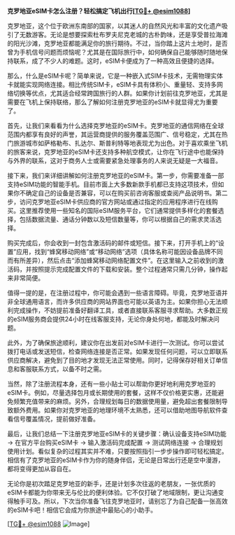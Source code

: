 **克罗地亚eSIM卡怎么注册？轻松搞定飞机出行[[TG💪+ @esim1088](https://t.me/s/esim1088)]**

克罗地亚，这个位于欧洲东南部的国家，以其迷人的自然风光和丰富的文化遗产吸引了无数游客。无论是想要探索杜布罗夫尼克老城的古朴韵味，还是享受普拉海滩的阳光沙滩，克罗地亚都能满足你的旅行期待。不过，当你踏上这片土地时，是否曾为手机信号问题而烦恼呢？尤其是在国际旅行中，如何确保自己能够随时随地保持联系，成了不少人的难题。这时，eSIM卡便成为了一种高效且便捷的选择。

那么，什么是eSIM卡呢？简单来说，它是一种嵌入式SIM卡技术，无需物理实体卡就能实现网络连接。相比传统SIM卡，eSIM卡具有体积小、重量轻、支持多网络切换等优点，尤其适合经常跨国旅行的人群。如果你计划前往克罗地亚，尤其是需要在飞机上保持联络，那么了解如何注册克罗地亚的eSIM卡就显得尤为重要了。

首先，让我们来看看为什么选择克罗地亚的eSIM卡。克罗地亚的通信网络在全球范围内都享有良好的声誉，其运营商提供的服务覆盖范围广、信号稳定，尤其在热门旅游城市如萨格勒布、扎达尔、斯普利特等地表现尤为出色。对于喜欢乘坐飞机的旅客来说，克罗地亚的eSIM卡还支持多种航空模式，让你在飞行途中也能保持与外界的联系，这对于商务人士或需要紧急处理事务的人来说无疑是一大福音。

接下来，我们来详细讲解如何注册克罗地亚的eSIM卡。第一步，你需要准备一部支持eSIM功能的智能手机。目前市面上大多数新款手机都已支持这项技术，但如果你不确定自己的设备是否兼容，可以在购买前咨询客服或查阅产品说明书。第二步，访问克罗地亚eSIM卡供应商的官方网站或通过指定的应用程序进行在线购买。这里推荐使用一些知名的国际eSIM服务平台，它们通常提供多样化的套餐选择，包括数据流量、通话分钟数以及短信数量等，你可以根据自己的需求灵活选择。

购买完成后，你会收到一封包含激活码的邮件或短信。接下来，打开手机上的“设置”应用，找到“蜂窝移动网络”或“移动网络”选项（具体名称可能因设备品牌不同而有所差异），然后点击“添加蜂窝移动网络配置文件”。在这里输入之前收到的激活码，并按照提示完成配置文件的下载和安装。整个过程通常只需几分钟，操作起来非常简便。

值得一提的是，在注册过程中，你可能会遇到一些语言障碍。毕竟，克罗地亚语并非全球通用语言，而许多供应商的网站界面也可能以英语为主。如果你担心无法顺利完成操作，不妨提前准备好翻译工具，或者直接联系客服寻求帮助。大多数正规的eSIM服务商会提供24小时在线客服支持，无论你身处何地，都能及时解决问题。

此外，为了确保旅途顺利，建议你在出发前对eSIM卡进行一次测试。你可以尝试拨打电话或发送短信，检查网络连接是否正常。如果发现任何问题，可以立即联系供应商解决，避免到了目的地才发现无法正常使用。同时，记得保存好相关订单信息和客服联系方式，以备不时之需。

当然，除了注册流程本身，还有一些小贴士可以帮助你更好地利用克罗地亚的eSIM卡。例如，尽量选择包月或长期使用的套餐，这样不仅价格更实惠，还能避免频繁充值带来的麻烦。另外，合理规划每日的数据使用量，避免超出套餐限制导致额外费用。如果你对克罗地亚的地理环境不太熟悉，还可以借助地图导航软件查看信号覆盖情况，提前做好准备。

最后，让我们总结一下注册克罗地亚eSIM卡的关键步骤：确认设备支持eSIM功能 → 在官方平台购买eSIM卡 → 输入激活码完成配置 → 测试网络连接 → 合理规划使用计划。看似复杂的过程其实并不难，只要按照指引一步步操作即可轻松搞定。相信有了克罗地亚的eSIM卡作为你的随身伴侣，无论是日常出行还是空中漫游，都将变得更加从容自在。

无论你是初次踏足克罗地亚的新手，还是计划多次往返的老朋友，一张优质的eSIM卡都能为你带来无与伦比的便利体验。它不仅打破了地域限制，更让沟通变得触手可及。所以，下次当你准备飞往克罗地亚时，请别忘了为自己配备一张高效的eSIM卡吧！相信它会成为你旅途中最贴心的小助手。

[[TG💪+ @esim1088](https://t.me/s/esim1088) ![Image](https://i.postimg.cc/4NQfJmqS/Snipaste-2025-05-13-00-14-12.png)]